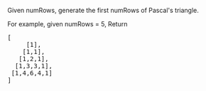 Given numRows, generate the first numRows of Pascal's triangle.

For example, given numRows = 5,
Return
<pre>
[
     [1],
    [1,1],
   [1,2,1],
  [1,3,3,1],
 [1,4,6,4,1]
]
</pre>
